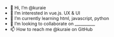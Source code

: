- 👋 Hi, I’m @kuraie
- 👀 I’m interested in vue.js. UX & UI
- 🌱 I’m currently learning html, javascript, python
- 💞️ I’m looking to collaborate on __________
- 📫 How to reach me @kuraie on GitHub

<!---
kuraie/kuraie is a ✨ special ✨ repository because its `README.md` (this file) appears on your GitHub profile.
You can click the Preview link to take a look at your changes.
--->
